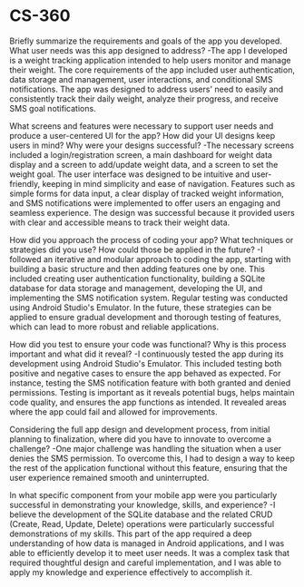 # CS-360 #



Briefly summarize the requirements and goals of the app you developed. What user needs was this app designed to address?
  -The app I developed is a weight tracking application intended to help users monitor and manage their weight. The core requirements of the app included user authentication, data storage and management, user interactions, and conditional SMS notifications. The app was designed to address users' need to easily and consistently track their daily weight, analyze their progress, and receive SMS goal notifications.

  
What screens and features were necessary to support user needs and produce a user-centered UI for the app? How did your UI designs keep users in mind? Why were your designs successful?
  -The necessary screens included a login/registration screen, a main dashboard for weight data display and a screen to add/update weight data, and a screen to set the weight goal. The user interface was designed to be intuitive and user-friendly, keeping in mind simplicity and ease of navigation. Features such as simple forms for data input, a clear display of tracked weight information, and SMS notifications were implemented to offer users an engaging and seamless experience. The design was successful because it provided users with clear and accessible means to track their weight data.

  
How did you approach the process of coding your app? What techniques or strategies did you use? How could those be applied in the future?
  -I followed an iterative and modular approach to coding the app, starting with building a basic structure and then adding features one by one. This included creating user authentication functionality, building a SQLite database for data storage and management, developing the UI, and implementing the SMS notification system. Regular testing was conducted using Android Studio's Emulator. In the future, these strategies can be applied to ensure gradual development and thorough testing of features, which can lead to more robust and reliable applications.

  
How did you test to ensure your code was functional? Why is this process important and what did it reveal?
  -I continuously tested the app during its development using Android Studio's Emulator. This included testing both positive and negative cases to ensure the app behaved as expected. For instance, testing the SMS notification feature with both granted and denied permissions. Testing is important as it reveals potential bugs, helps maintain code quality, and ensures the app functions as intended. It revealed areas where the app could fail and allowed for improvements.

  
Considering the full app design and development process, from initial planning to finalization, where did you have to innovate to overcome a challenge?
  -One major challenge was handling the situation when a user denies the SMS permission. To overcome this, I had to design a way to keep the rest of the application functional without this feature, ensuring that the user experience remained smooth and uninterrupted.

  
In what specific component from your mobile app were you particularly successful in demonstrating your knowledge, skills, and experience?
  -I believe the development of the SQLite database and the related CRUD (Create, Read, Update, Delete) operations were particularly successful demonstrations of my skills. This part of the app required a deep understanding of how data is managed in Android applications, and I was able to efficiently develop it to meet user needs. It was a complex task that required thoughtful design and careful implementation, and I was able to apply my knowledge and experience effectively to accomplish it.

